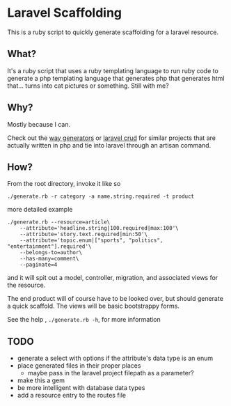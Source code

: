 # Laravel Scaffolding

This is a ruby script to quickly generate scaffolding for a laravel resource.

## What?

It's a ruby script that uses a ruby templating language to run ruby code to
generate a php templating language that generates php that generates html
that... turns into cat pictures or something. Still with me?

## Why?

Mostly because I can.

Check out the [way
generators](https://github.com/laracasts/Laravel-5-Generators-Extended) or
[laravel crud](https://github.com/kEpEx/laravel-crud-generator) for similar
projects that are actually written in php and tie into laravel through an
artisan command.

## How?

From the root directory, invoke it like so

```
./generate.rb -r category -a name.string.required -t product
```

more detailed example

```
./generate.rb --resource=article\
    --attribute='headline.string|100.required|max:100'\
    --attribute='story.text.required|min:50'\
    --attribute='topic.enum|["sports", "politics", "entertainment"].required'\
    --belongs-to=author\
    --has-many=comment\
    --paginate=4
```

and it will spit out a model, controller, migration, and associated views for
the resource.

The end product will of course have to be looked over, but should generate a
quick scaffold. The views will be basic bootstrappy forms.

See the help , `./generate.rb -h`, for more information

## TODO

- generate a select with options if the attribute's data type is an enum
- place generated files in their proper places
    - maybe pass in the laravel project filepath as a parameter?
- make this a gem
- be more intelligent with database data types
- add a resource entry to the routes file
